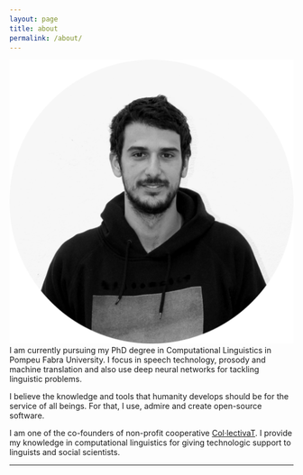 ```yaml
---
layout: page
title: about
permalink: /about/
---
```


<img class="col one right" src="/img/IMG_0976_circle_1200.png">

<br/>
I am currently pursuing my PhD degree in Computational Linguistics in Pompeu Fabra University. I focus in speech technology, prosody and machine translation and also use deep neural networks for tackling linguistic problems. 

I believe the knowledge and tools that humanity develops should be for the service of all beings. For that, I use, admire and create open-source software. 

I am one of the co-founders of non-profit cooperative <a href="https://collectivat.cat/" target="https://collectivat.cat/">Col·lectivaT</a>. I provide my knowledge in computational linguistics for giving technologic support to linguists and social scientists.
<br/>
<hr/>
<br/>
<span class="contacticon center">
	<a href="mailto:alp@collectivat.cat"><i class="fa fa-envelope-square"></i></a>
	<a href="https://github.com/alpoktem" target="_blank"><i class="fa fa-github-square"></i></a>
	<a href="https://www.linkedin.com/in/alp-oktem" target="_blank"><i class="fa fa-linkedin-square"></i></a>
	<a href="https://twitter.com/OktemAlp" target="_blank"><i class="fa fa-twitter-square"></i></a>
</span>

<!-- <div class="col three caption">
	You can drop me a line 
</div> -->

